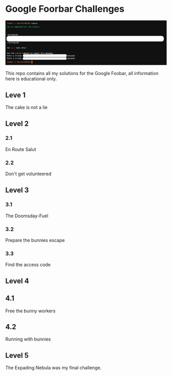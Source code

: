 # Google Foorbar Challenges

![Result](assets/google-foobar.jpg)

This repo contains all my solutions for the Google Foobar, all information here is educational only.

## Leve 1

The cake is not a lie

## Level 2

### 2.1

En Route Salut

### 2.2

Don't get volunteered

## Level 3

### 3.1

The Doomsday-Fuel

### 3.2

Prepare the bunnies escape

### 3.3

Find the access code

## Level 4

## 4.1

Free the bunny workers

## 4.2

Running with bunnies

## Level 5

The Expading Nebula was my final challenge.
